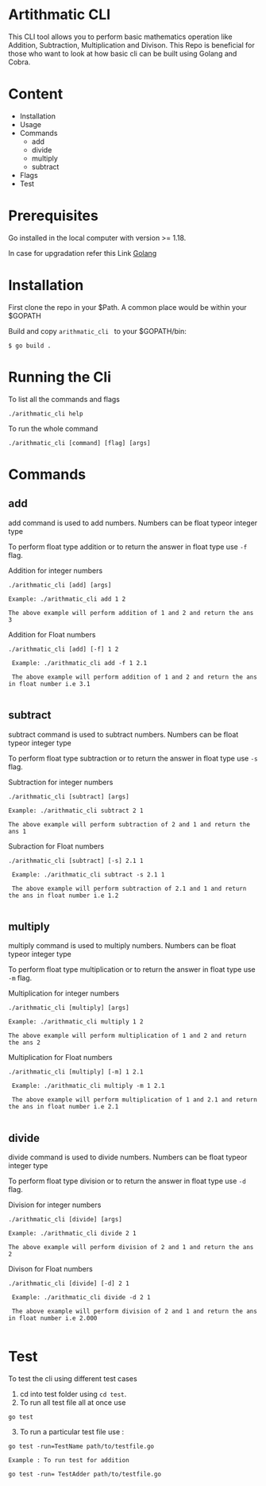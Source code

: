 # Artithmatic CLI

This CLI tool allows you to perform basic mathematics operation like Addition, Subtraction, Multiplication and Divison. This Repo is beneficial for those who want to look at how basic cli can be built using Golang and Cobra.

# Content

* Installation
* Usage
* Commands
  * add
  * divide
  * multiply
  * subtract
* Flags
* Test

# Prerequisites
Go installed in the local computer with version >= 1.18.

In case for upgradation refer this Link [Golang](https://www.golinuxcloud.com/upgrade-go-version/)

# Installation
First clone the repo in your $Path. A common place would be within your $GOPATH

Build and copy ```arithmatic_cli ``` to your $GOPATH/bin:

```
$ go build .
```

# Running the Cli

To list all the commands and flags

```
./arithmatic_cli help
```

To run the whole command 
```
./arithmatic_cli [command] [flag] [args]
```

# Commands

## add
add command is used to add numbers. Numbers can be float typeor integer type

To perform float type addition or to return the answer in float type use ```-f``` flag.

Addition for integer numbers

```
./arithmatic_cli [add] [args]

Example: ./arithmatic_cli add 1 2

The above example will perform addition of 1 and 2 and return the ans 3

```

Addition for Float numbers
```
./arithmatic_cli [add] [-f] 1 2
 
 Example: ./arithmatic_cli add -f 1 2.1
 
 The above example will perform addition of 1 and 2 and return the ans in float number i.e 3.1
 
```
## subtract
subtract command is used to subtract numbers. Numbers can be float typeor integer type

To perform float type subtraction or to return the answer in float type use ```-s``` flag.

Subtraction for integer numbers

```
./arithmatic_cli [subtract] [args]

Example: ./arithmatic_cli subtract 2 1

The above example will perform subtraction of 2 and 1 and return the ans 1

```

Subraction for Float numbers
```
./arithmatic_cli [subtract] [-s] 2.1 1
 
 Example: ./arithmatic_cli subtract -s 2.1 1
 
 The above example will perform subtraction of 2.1 and 1 and return the ans in float number i.e 1.2
 
```

## multiply
multiply command is used to multiply numbers. Numbers can be float typeor integer type

To perform float type multiplication or to return the answer in float type use ```-m``` flag.

Multiplication for integer numbers

```
./arithmatic_cli [multiply] [args]

Example: ./arithmatic_cli multiply 1 2

The above example will perform multiplication of 1 and 2 and return the ans 2

```

Multiplication for Float numbers
```
./arithmatic_cli [multiply] [-m] 1 2.1
 
 Example: ./arithmatic_cli multiply -m 1 2.1
 
 The above example will perform multiplication of 1 and 2.1 and return the ans in float number i.e 2.1
 
```

## divide
divide command is used to divide numbers. Numbers can be float typeor integer type

To perform float type division or to return the answer in float type use ```-d``` flag.

Division for integer numbers

```
./arithmatic_cli [divide] [args]

Example: ./arithmatic_cli divide 2 1

The above example will perform division of 2 and 1 and return the ans 2

```

Divison for Float numbers
```
./arithmatic_cli [divide] [-d] 2 1
 
 Example: ./arithmatic_cli divide -d 2 1
 
 The above example will perform division of 2 and 1 and return the ans in float number i.e 2.000
 
```

# Test
To test the cli using different test cases 
1. cd into test folder using ```cd test```.
2. To run all test file all at once use 
```
go test
```
3. To run a particular test file use :
```
go test -run=TestName path/to/testfile.go

Example : To run test for addition

go test -run= TestAdder path/to/testfile.go
```






